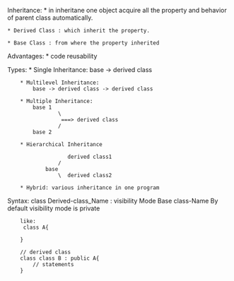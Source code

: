 Inheritance:
    * in inheritane one object acquire all the property and behavior of parent class automatically.

    * Derived Class : which inherit the property. 

    * Base Class : from where the property inherited

Advantages: 
    * code reusability 

Types: 
        * Single Inheritance:
            base -> derived class 
        
        * Multilevel Inheritance:
            base -> derived class -> derived class
        
        * Multiple Inheritance:
            base 1
                    \ 
                     ===> derived class 
                    /            
            base 2

        * Hierarchical Inheritance 
                    
                       derived class1
                    /
                base
                    \  derived class2

        * Hybrid: various inheritance in one program 

Syntax: 
        class Derived-class_Name : visibility Mode Base class-Name
        By default visibility mode is private 

        like:
         class A{

        }

        // derived class 
        class class B : public A{
            // statements 
        }
